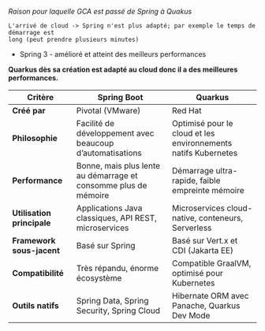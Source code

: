 
*Raison pour laquelle GCA est passé de Spring à Quakus*

	L'arrivé de cloud -> Spring n'est plus adapté; par exemple le temps de démarrage est 
	long (peut prendre plusieurs minutes)

- Spring 3 - amélioré et atteint des meilleurs performances

**Quarkus dès sa création est adapté au cloud donc il a des meilleures performances.**

| **Critère**                | **Spring Boot**                                                 | **Quarkus**                                                    |
| -------------------------- | --------------------------------------------------------------- | -------------------------------------------------------------- |
| **Créé par**               | Pivotal (VMware)                                                | Red Hat                                                        |
| **Philosophie**            | Facilité de développement avec beaucoup d’automatisations       | Optimisé pour le cloud et les environnements natifs Kubernetes |
| **Performance**            | Bonne, mais plus lente au démarrage et consomme plus de mémoire | Démarrage ultra-rapide, faible empreinte mémoire               |
| **Utilisation principale** | Applications Java classiques, API REST, microservices           | Microservices cloud-native, conteneurs, Serverless             |
| **Framework sous-jacent**  | Basé sur Spring                                                 | Basé sur Vert.x et CDI (Jakarta EE)                            |
| **Compatibilité**          | Très répandu, énorme écosystème                                 | Compatible GraalVM, optimisé pour Kubernetes                   |
| **Outils natifs**          | Spring Data, Spring Security, Spring Cloud                      | Hibernate ORM avec Panache, Quarkus Dev Mode                   |
